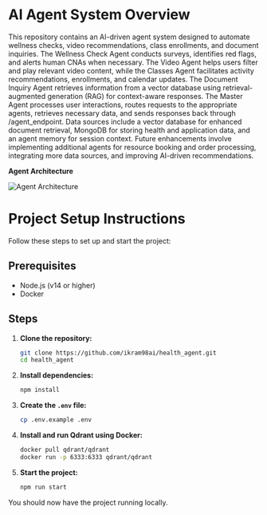 # AI Agent System Overview

This repository contains an AI-driven agent system designed to automate wellness checks, video recommendations, class enrollments, and document inquiries. The Wellness Check Agent conducts surveys, identifies red flags, and alerts human CNAs when necessary. The Video Agent helps users filter and play relevant video content, while the Classes Agent facilitates activity recommendations, enrollments, and calendar updates. The Document Inquiry Agent retrieves information from a vector database using retrieval-augmented generation (RAG) for context-aware responses. The Master Agent processes user interactions, routes requests to the appropriate agents, retrieves necessary data, and sends responses back through /agent_endpoint. Data sources include a vector database for enhanced document retrieval, MongoDB for storing health and application data, and an agent memory for session context. Future enhancements involve implementing additional agents for resource booking and order processing, integrating more data sources, and improving AI-driven recommendations. 


 **Agent Architecture**
 
![Agent Architecture](https://github.com/ikram98ai/health_agent/blob/main/imgs/Agent%20Architecture.png)



# Project Setup Instructions

Follow these steps to set up and start the project:

## Prerequisites

- Node.js (v14 or higher)
- Docker

## Steps

1. **Clone the repository:**
    ```bash
    git clone https://github.com/ikram98ai/health_agent.git
    cd health_agent
    ```

2. **Install dependencies:**
    ```bash
    npm install
    ```

3. **Create the `.env` file:**
    ```bash
    cp .env.example .env
    ```

4. **Install and run Qdrant using Docker:**
    ```bash
    docker pull qdrant/qdrant
    docker run -p 6333:6333 qdrant/qdrant
    ```

5. **Start the project:**
    ```bash
    npm run start
    ```

You should now have the project running locally.

